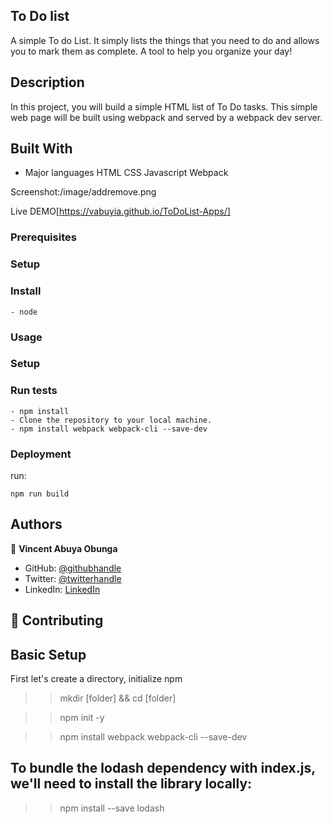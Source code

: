 ## To Do list

A simple To do List. It simply lists the things that you need to do and allows you to mark them as complete. A tool to help you organize your day!

## Description

In this project, you will build a simple HTML list of To Do tasks. This simple web page will be built using webpack and served by a webpack dev server.

## Built With

- Major languages
  HTML
  CSS
  Javascript
  Webpack

Screenshot:/image/addremove.png

Live DEMO[https://vabuyia.github.io/ToDoList-Apps/]

### Prerequisites

### Setup

### Install

    - node

### Usage

### Setup

### Run tests

```
- npm install
- Clone the repository to your local machine.
- npm install webpack webpack-cli --save-dev
```

### Deployment

run:

```
npm run build
```

## Authors

👤 **Vincent Abuya Obunga**

- GitHub: [@githubhandle](https://github.com/vabuyia)
- Twitter: [@twitterhandle](https://twitter.com/vabuya)
- LinkedIn: [LinkedIn](https://linkedin.com/in/linkedinhandle)

## 🤝 Contributing

## Basic Setup

First let's create a directory, initialize npm

> > mkdir [folder] && cd [folder]

> > npm init -y

> > npm install webpack webpack-cli --save-dev

## To bundle the lodash dependency with index.js, we'll need to install the library locally:

> > npm install --save lodash
